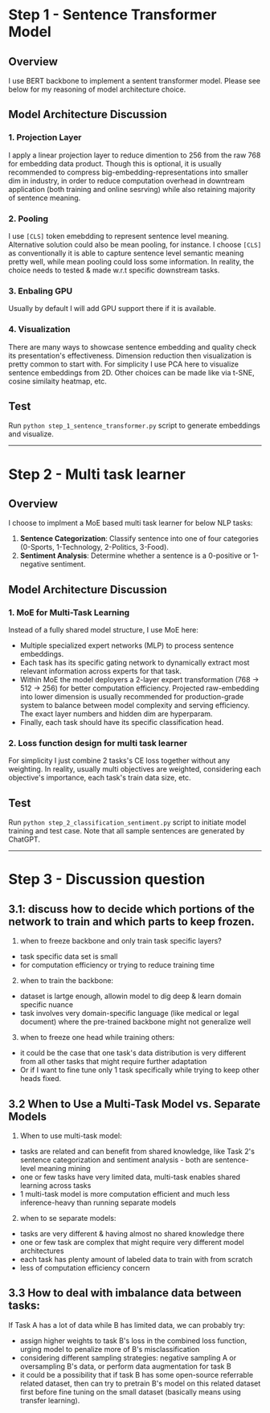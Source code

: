 # Step 1 - Sentence Transformer Model

## Overview
I use BERT backbone to implement a sentent transformer model. Please see below for my reasoning of model architecture choice.

## Model Architecture Discussion
### 1. **Projection Layer**
I apply a linear projection layer to reduce dimention to 256 from the raw 768 for embedding data product. Though this is optional, it is usually recommended to compress big-embedding-representations into smaller dim in industry, in order to reduce computation overhead in downtream application (both training and online sesrving) while also retaining majority of sentence meaning.

### 2. **Pooling**
I use `[CLS]` token emebdding to represent sentence level meaning. Alternative solution could also be mean pooling, for instance. I choose `[CLS]` as conventionally it is able to capture sentence level semantic meaning pretty well, while mean pooling could loss some information. In reality, the choice needs to tested & made w.r.t specific downstream tasks. 

### 3. **Enbaling GPU**
Usually by default I will add GPU support there if it is available.

### 4. **Visualization**
There are many ways to showcase sentence embedding and quality check its presentation's effectiveness. Dimension reduction then visualization is pretty common to start with. For simplicity I use PCA here to visualize sentence embeddings from 2D. Other choices can be made like via t-SNE, cosine similaity heatmap, etc.

## Test
Run `python step_1_sentence_transformer.py` script to generate embeddings and visualize.

---

# Step 2 - Multi task learner

## Overview
I choose to implment a MoE based multi task learner for below NLP tasks:

1. **Sentence Categorization**: Classify sentence into one of four categories (0-Sports, 1-Technology, 2-Politics, 3-Food).
2. **Sentiment Analysis**: Determine whether a sentence is a 0-positive or 1-negative sentiment.

## Model Architecture Discussion

### 1. **MoE for Multi-Task Learning**
Instead of a fully shared model structure, I use MoE here:
- Multiple specialized expert networks (MLP) to process sentence embeddings.
- Each task has its specific gating network to dynamically extract most relevant information across experts for that task.
- Within MoE the model deployers a 2-layer expert transformation (768 -> 512 -> 256) for better computation efficiency. Projected raw-embedding into lower dimension is usually recommended for production-grade system to balance between model complexity and serving efficiency. The exact layer numbers and hidden dim are hyperparam.
- Finally, each task should have its specific classification head.


### 2. Loss function design for multi task learner
For simplicity I just combine 2 tasks's CE loss together without any weighting. In reality, usually multi objectives are weighted, considering each objective's importance, each task's train data size, etc. 

## Test
Run `python step_2_classification_sentiment.py` script to initiate model training and test case. Note that all sample sentences are generated by ChatGPT.

---

# Step 3 - Discussion question

## 3.1: discuss how to decide which portions of the network to train and which parts to keep frozen.

1. when to freeze backbone and only train task specific layers?
- task specific data set is small
- for computation efficiency or trying to reduce training time

2. when to train the backbone:
- dataset is lartge enough, allowin model to dig deep & learn domain specific nuance
- task involves very domain-specific language (like medical or legal document) where the pre-trained backbone might not generalize well

3. when to freeze one head while training others:
- it could be the case that one task's data distribution is very different from all other tasks that might require further adaptation
- Or if I want to fine tune only 1 task specifically while trying to keep other heads fixed.


## 3.2 When to Use a Multi-Task Model vs. Separate Models

1. When to use multi-task model:
- tasks are related and can benefit from shared knowledge, like Task 2's sentence categorization and sentiment analysis - both are sentence-level meaning mining
- one or few tasks have very limited data, multi-task enables shared learning across tasks
- 1 multi-task model is more computation efficient and much less inference-heavy than running separate models

2. when to se separate models:
- tasks are very different & having almost no shared knowledge there
- one or few task are complex that might require very different model architectures
- each task has plenty amount of labeled data to train with from scratch
- less of computation efficiency concern

## 3.3 How to deal with imbalance data between tasks:

If Task A has a lot of data while B has limited data, we can probably try:
- assign higher weights to task B's loss in the combined loss function, urging model to penalize more of B's misclassification 
- considering different sampling strategies: negative sampling A or oversampling B's data, or perform data augmentation for task B
- it could be a possibility that if task B has some open-source referrable related dataset, then can try to pretrain B's model on this related dataset first before fine tuning on the small dataset (basically means using transfer learning).

